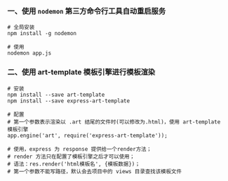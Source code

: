 ### 一、使用 `nodemon` 第三方命令行工具自动重启服务
```shell
# 全局安装
npm install -g nodemon

# 使用
nodemon app.js
```

### 二、使用 art-template 模板引擎进行模板渲染
```shell
# 安装
npm install --save art-template
npm install --save express-art-template

# 配置
# 第一个参数表示渲染以 .art 结尾的文件时(可以修改为.html)，使用 art-template 模板引擎
app.engine('art', require('express-art-template'));

# 使用，express 为 response 提供给一个render方法；
# render 方法只在配置了模板引擎之后才可以使用；
# 语法：res.render('html模板名', {模板数据})；
# 第一个参数不能写路径，默认会去项目中的 views 目录查找该模板文件 
```